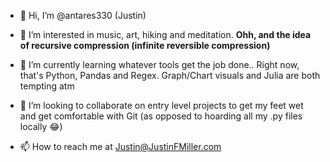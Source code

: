 - 👋 Hi, I’m @antares330 (Justin)
- 👀 I’m interested in music, art, hiking and meditation. **Ohh, and the idea of recursive compression (infinite reversible compression)**

- 🌱 I’m currently learning whatever tools get the job done.. Right now, that's Python, Pandas and Regex. Graph/Chart visuals and Julia are both tempting atm

- 💞️ I’m looking to collaborate on entry level projects to get my feet wet and get comfortable with Git (as opposed to hoarding all my .py files locally 😂)
- 📫 How to reach me at Justin@JustinFMiller.com

<!---
antares330/antares330 is a ✨ special ✨ repository because its `README.md` (this file) appears on your GitHub profile.
You can click the Preview link to take a look at your changes.
--->
